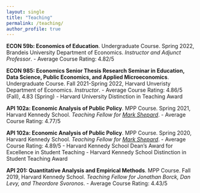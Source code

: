 ```yaml
---
layout: single
title: "Teaching"
permalink: /teaching/
author_profile: true
---
```


**ECON 59b: Economics of Education**. Undergraduate Course. Spring 2022, Brandeis University Department of Economics. *Instructor and Adjunct Professor*.
    - Average Course Rating: 4.82/5

**ECON 985: Economics Senior Thesis Research Seminar in Education, Data Science, Public Economics, and Applied Microeconomics**. Undergraduate Course. Fall 2021-Spring 2022, Harvard Unveristy Department of Economics. *Instructor*.
    - Average Course Rating: 4.86/5 (Fall), 4.83 (Spring)
    - Harvard University Distinction in Teaching Award

**API 102a: Economic Analysis of Public Policy**. MPP Course. Spring 2021, Harvard Kennedy School. *Teaching Fellow for [Mark Shepard](https://scholar.harvard.edu/mshepard/home)*.
    - Average Course Rating: 4.77/5

**API 102a: Economic Analysis of Public Policy**. MPP Course. Spring 2020, Harvard Kennedy School. *Teaching Fellow for [Mark Shepard](https://scholar.harvard.edu/mshepard/home)*.
    - Average Course Rating: 4.89/5
    - Harvard Kennedy School Dean’s Award for Excellence in Student Teaching
    - Harvard Kennedy School Distinction in Student Teaching Award

**API 201: Quantitative Analysis and Empirical Methods**. MPP Course. Fall 2019, Harvard Kennedy School. *Teaching Fellow for Jonathan Borck, Dan Levy, and Theordore Svoronos*.
    - Average Course Rating: 4.43/5
